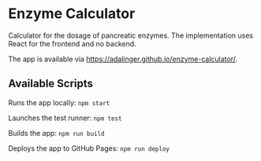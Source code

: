 # Enzyme Calculator

Calculator for the dosage of pancreatic enzymes.
The implementation uses React for the frontend and no backend.

The app is available via https://adalinger.github.io/enzyme-calculator/.

## Available Scripts

Runs the app locally: `npm start`

Launches the test runner: `npm test`

Builds the app: `npm run build`

Deploys the app to GitHub Pages: `npm run deploy`